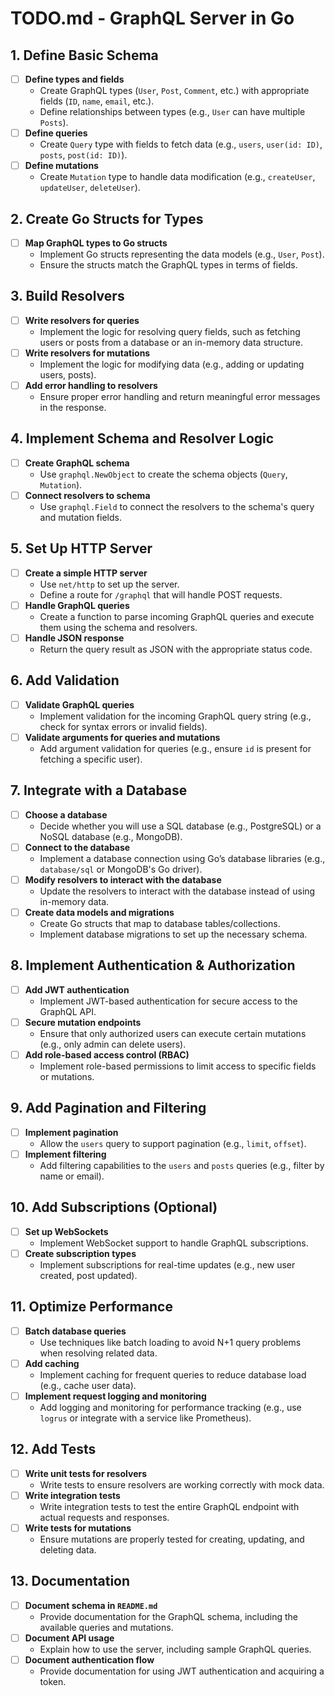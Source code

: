 # TODO.md - GraphQL Server in Go 

## 1. Define Basic Schema
- [ ] **Define types and fields**
    - Create GraphQL types (`User`, `Post`, `Comment`, etc.) with appropriate fields (`ID`, `name`, `email`, etc.).
    - Define relationships between types (e.g., `User` can have multiple `Posts`).
- [ ] **Define queries**
    - Create `Query` type with fields to fetch data (e.g., `users`, `user(id: ID)`, `posts`, `post(id: ID)`).
- [ ] **Define mutations**
    - Create `Mutation` type to handle data modification (e.g., `createUser`, `updateUser`, `deleteUser`).

## 2. Create Go Structs for Types
- [ ] **Map GraphQL types to Go structs**
    - Implement Go structs representing the data models (e.g., `User`, `Post`).
    - Ensure the structs match the GraphQL types in terms of fields.

## 3. Build Resolvers
- [ ] **Write resolvers for queries**
    - Implement the logic for resolving query fields, such as fetching users or posts from a database or an in-memory data structure.
- [ ] **Write resolvers for mutations**
    - Implement the logic for modifying data (e.g., adding or updating users, posts).
- [ ] **Add error handling to resolvers**
    - Ensure proper error handling and return meaningful error messages in the response.

## 4. Implement Schema and Resolver Logic
- [ ] **Create GraphQL schema**
    - Use `graphql.NewObject` to create the schema objects (`Query`, `Mutation`).
- [ ] **Connect resolvers to schema**
    - Use `graphql.Field` to connect the resolvers to the schema's query and mutation fields.

## 5. Set Up HTTP Server
- [ ] **Create a simple HTTP server**
    - Use `net/http` to set up the server.
    - Define a route for `/graphql` that will handle POST requests.
- [ ] **Handle GraphQL queries**
    - Create a function to parse incoming GraphQL queries and execute them using the schema and resolvers.
- [ ] **Handle JSON response**
    - Return the query result as JSON with the appropriate status code.

## 6. Add Validation
- [ ] **Validate GraphQL queries**
    - Implement validation for the incoming GraphQL query string (e.g., check for syntax errors or invalid fields).
- [ ] **Validate arguments for queries and mutations**
    - Add argument validation for queries (e.g., ensure `id` is present for fetching a specific user).

## 7. Integrate with a Database
- [ ] **Choose a database**
    - Decide whether you will use a SQL database (e.g., PostgreSQL) or a NoSQL database (e.g., MongoDB).
- [ ] **Connect to the database**
    - Implement a database connection using Go’s database libraries (e.g., `database/sql` or MongoDB's Go driver).
- [ ] **Modify resolvers to interact with the database**
    - Update the resolvers to interact with the database instead of using in-memory data.
- [ ] **Create data models and migrations**
    - Create Go structs that map to database tables/collections.
    - Implement database migrations to set up the necessary schema.

## 8. Implement Authentication & Authorization
- [ ] **Add JWT authentication**
    - Implement JWT-based authentication for secure access to the GraphQL API.
- [ ] **Secure mutation endpoints**
    - Ensure that only authorized users can execute certain mutations (e.g., only admin can delete users).
- [ ] **Add role-based access control (RBAC)**
    - Implement role-based permissions to limit access to specific fields or mutations.

## 9. Add Pagination and Filtering
- [ ] **Implement pagination**
    - Allow the `users` query to support pagination (e.g., `limit`, `offset`).
- [ ] **Implement filtering**
    - Add filtering capabilities to the `users` and `posts` queries (e.g., filter by name or email).

## 10. Add Subscriptions (Optional)
- [ ] **Set up WebSockets**
    - Implement WebSocket support to handle GraphQL subscriptions.
- [ ] **Create subscription types**
    - Implement subscriptions for real-time updates (e.g., new user created, post updated).

## 11. Optimize Performance
- [ ] **Batch database queries**
    - Use techniques like batch loading to avoid N+1 query problems when resolving related data.
- [ ] **Add caching**
    - Implement caching for frequent queries to reduce database load (e.g., cache user data).
- [ ] **Implement request logging and monitoring**
    - Add logging and monitoring for performance tracking (e.g., use `logrus` or integrate with a service like Prometheus).

## 12. Add Tests
- [ ] **Write unit tests for resolvers**
    - Write tests to ensure resolvers are working correctly with mock data.
- [ ] **Write integration tests**
    - Write integration tests to test the entire GraphQL endpoint with actual requests and responses.
- [ ] **Write tests for mutations**
    - Ensure mutations are properly tested for creating, updating, and deleting data.

## 13. Documentation
- [ ] **Document schema in `README.md`**
    - Provide documentation for the GraphQL schema, including the available queries and mutations.
- [ ] **Document API usage**
    - Explain how to use the server, including sample GraphQL queries.
- [ ] **Document authentication flow**
    - Provide documentation for using JWT authentication and acquiring a token.